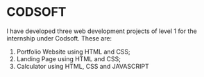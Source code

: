 # CODSOFT
I have developed three web development projects of level 1 for the internship under  Codsoft. These are:  
1. Portfolio Website using HTML and CSS;
2. Landing Page using HTML and CSS;
3. Calculator using HTML, CSS and JAVASCRIPT
